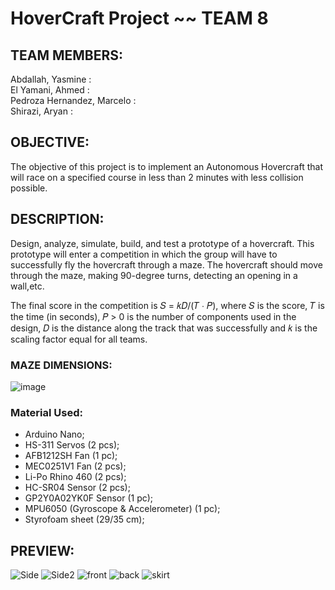 # HoverCraft Project ~~ TEAM 8

## TEAM MEMBERS: ## 
Abdallah, Yasmine :  
El Yamani, Ahmed :  
Pedroza Hernandez, Marcelo :  
Shirazi, Aryan :  
  
## OBJECTIVE: ##
The objective of this project is to implement an Autonomous Hovercraft that will race on a specified course in less than 2 minutes with less collision possible.


## DESCRIPTION: ##
Design, analyze, simulate, build, and test a prototype of a hovercraft. This prototype will enter a competition in which the group will have to successfully fly the
hovercraft through a maze. The hovercraft should move through the maze, making 90-degree turns, detecting an opening in a wall,etc.

The final score in the competition is 𝑆 = 𝑘𝐷/(𝑇 ∙ 𝑃), where 𝑆 is the score, 𝑇 is the time
(in seconds), 𝑃 > 0 is the number of components used in the design, 𝐷 is the distance along the track that was successfully and 𝑘 is the scaling factor equal for all teams.
### MAZE DIMENSIONS: ###

![image](https://user-images.githubusercontent.com/63077422/205744069-e972af9c-35cd-40d7-b755-3565f1198778.png)
### Material Used: ###
- Arduino Nano;
- HS-311 Servos (2 pcs);
- AFB1212SH Fan (1 pc);
- MEC0251V1 Fan (2 pcs);
- Li-Po Rhino 460 (2 pcs);
- HC-SR04 Sensor (2 pcs);
- GP2Y0A02YK0F Sensor (1 pc);
- MPU6050 (Gyroscope & Accelerometer) (1 pc);
- Styrofoam sheet (29/35 cm);


## PREVIEW: ##
![Side](https://user-images.githubusercontent.com/63077422/208224457-23b00c39-f82f-4a76-bf67-db8e6bbd7924.png)
![Side2](https://user-images.githubusercontent.com/63077422/208224473-7d361f2c-6917-4321-9388-bc43b52cf97e.png)
![front](https://user-images.githubusercontent.com/63077422/208224479-ba18960b-b61c-4c10-9dd8-c4bb7d088937.png)
![back](https://user-images.githubusercontent.com/63077422/208224487-b07e056f-9840-419a-96b4-24002aaa970c.png)
![skirt](https://user-images.githubusercontent.com/63077422/208224492-76ee4eaa-ceb2-4ef7-a41a-2d3540827ff1.png)


